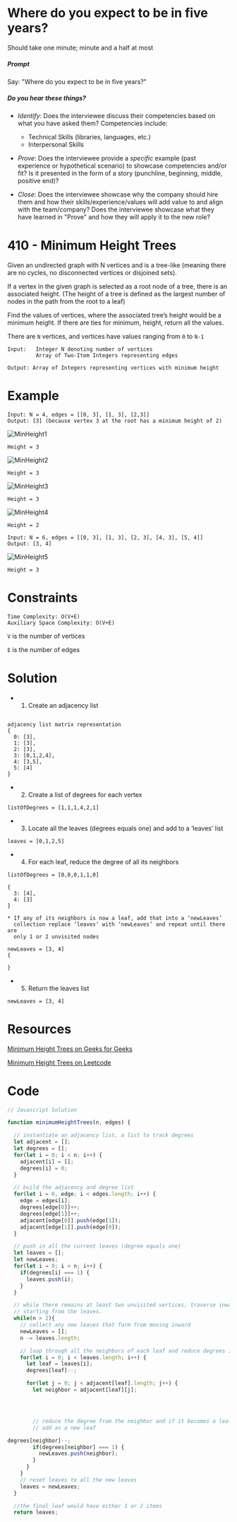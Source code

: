 # Where do you expect to be in five years?

Should take one minute; minute and a half at most

##### Prompt

Say: "Where do you expect to be in five years?"  

##### Do you hear these things?

- *Identify*: Does the interviewee discuss their competencies based on what you have asked them? Competencies include:
   - Technical Skills (libraries, languages, etc.)
   - Interpersonal Skills  


- *Prove*: Does the interviewee provide a _specific_ example (past experience or hypothetical scenario)  to showcase competencies and/or fit? Is it presented in the form of a story (punchline, beginning, middle, positive end)?


- *Close*: Does the interviewee showcase why the company should hire them and how their skills/experience/values will add value to and align with the team/company? Does the interviewee showcase what they have learned in "Prove" and how they will apply it to the new role?

# 410 - Minimum Height Trees

Given an undirected graph with N vertices and is a tree-like (meaning there are no cycles, no disconnected vertices or disjoined sets).

If a vertex in the given graph is selected as a root node of a tree, there is an associated height. (The height of a tree is defined as the largest number of nodes in the path from the root to a leaf)

Find the values of vertices, where the associated tree’s height would be a minimum height. If there are ties for minimum, height, return all the values.

There are `N` vertices, and vertices have values ranging from `0` to `N-1`

```
Input:   Integer N denoting number of vertices
	     Array of Two-Item Integers representing edges

Output: Array of Integers representing vertices with minimum height

```

# Example
```
Input: N = 4, edges = [[0, 3], [1, 3], [2,3]]
Output: [3] (because vertex 3 at the root has a minimum height of 2)
```


![MinHeight1](http://res.cloudinary.com/outco-io/image/upload/v1520906391/MinHeight1.png)

`Height = 3`


![MinHeight2](http://res.cloudinary.com/outco-io/image/upload/v1520906391/MinHeight2.png)

`Height = 3`


![MinHeight3](http://res.cloudinary.com/outco-io/image/upload/v1520906391/MinHeight3.png)

`Height = 3`     


![MinHeight4](http://res.cloudinary.com/outco-io/image/upload/v1520906391/MinHeight4.png)

`Height = 2`

```
Input: N = 6, edges = [[0, 3], [1, 3], [2, 3], [4, 3], [5, 4]]
Output: [3, 4]

```

![MinHeight5](http://res.cloudinary.com/outco-io/image/upload/v1520906391/MinHeight5.png)

`Height = 3`

# Constraints

```
Time Complexity: O(V+E)
Auxiliary Space Complexity: O(V+E)
```

`V` is the number of vertices

`E` is the number of edges

# Solution

* 1) Create an adjacency list

```

adjacency list matrix representation
{
  0: [3],
  1: [3],
  2: [3],
  3: [0,1,2,4],
  4: [3,5],
  5: [4]
}
```

* 2) Create a list of degrees for each vertex

```
listOfDegrees = [1,1,1,4,2,1]
```

* 3) Locate all the leaves (degrees equals one) and add to a ‘leaves’ list

```
leaves = [0,1,2,5]
```

* 4) For each leaf, reduce the degree of all its neighbors

```
listOfDegrees = [0,0,0,1,1,0]

{
  3: [4],
  4: [3]
}
```
    * If any of its neighbors is now a leaf, add that into a ‘newLeaves’
      collection replace ‘leaves’ with ‘newLeaves’ and repeat until there are
      only 1 or 2 unvisited nodes

```
newLeaves = [3, 4]
{

}
```

* 5) Return the leaves list

```
newLeaves = [3, 4]
```

# Resources

[Minimum Height Trees on Geeks for Geeks](http://www.geeksforgeeks.org/roots-tree-gives-minimum-height/)

[Minimum Height Trees on Leetcode](https://leetcode.com/problems/minimum-height-trees)

# Code


```javascript
// Javascript Solution

function minimumHeightTrees(n, edges) {  

  // instantiate an adjacency list, a list to track degrees  
  let adjacent = [];  
  let degrees = [];  
  for(let i = 0; i < n; i++) {  
    adjacent[i] = [];  
    degrees[i] = 0;  
  }  

  // build the adjacency and degree list  
  for(let i = 0, edge; i < edges.length; i++) {  
    edge = edges[i];  
    degrees[edge[0]]++;  
    degrees[edge[1]]++;  
    adjacent[edge[0]].push(edge[1]);  
    adjacent[edge[1]].push(edge[0]);  
  }  

  // push in all the current leaves (degree equals one)  
  let leaves = [];  
  let newLeaves;  
  for(let i = 0; i < n; i++) {  
    if(degrees[i] === 1) {  
      leaves.push(i);  
    }  
  }  

  // while there remains at least two unvisited vertices, traverse inward  
  // starting from the leaves.  
  while(n > 2){  
    // collect any new leaves that form from moving inward  
    newLeaves = [];  
    n -= leaves.length;  

    // loop through all the neighbors of each leaf and reduce degrees inward  
    for(let i = 0; i < leaves.length; i++) {  
      let leaf = leaves[i];  
      degrees[leaf]--;  

      for(let j = 0; j < adjacent[leaf].length; j++) {  
        let neighbor = adjacent[leaf][j];  




        // reduce the degree from the neighbor and if it becomes a leaf  
        // add as a new leaf  

degrees[neighbor]--;  
        if(degrees[neighbor] === 1) {  
          newLeaves.push(neighbor);  
        }  
      }  
    }  
    // reset leaves to all the new leaves  
    leaves = newLeaves;  
  }  

  //the final leaf would have either 1 or 2 items  
  return leaves;  

  ```
